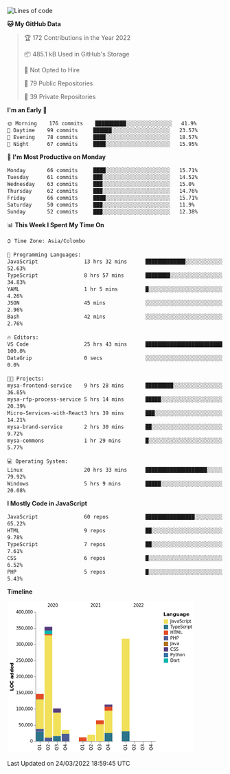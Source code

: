 
<!--START_SECTION:waka-->
![Lines of code](https://img.shields.io/badge/From%20Hello%20World%20I%27ve%20Written-1%20Million%20lines%20of%20code-blue)

**🐱 My GitHub Data** 

> 🏆 172 Contributions in the Year 2022
 > 
> 📦 485.1 kB Used in GitHub's Storage 
 > 
> 🚫 Not Opted to Hire
 > 
> 📜 79 Public Repositories 
 > 
> 🔑 39 Private Repositories  
 > 
**I'm an Early 🐤** 

```text
🌞 Morning    176 commits    ██████████░░░░░░░░░░░░░░░   41.9% 
🌆 Daytime    99 commits     ██████░░░░░░░░░░░░░░░░░░░   23.57% 
🌃 Evening    78 commits     ████░░░░░░░░░░░░░░░░░░░░░   18.57% 
🌙 Night      67 commits     ████░░░░░░░░░░░░░░░░░░░░░   15.95%

```
📅 **I'm Most Productive on Monday** 

```text
Monday       66 commits     ████░░░░░░░░░░░░░░░░░░░░░   15.71% 
Tuesday      61 commits     ███░░░░░░░░░░░░░░░░░░░░░░   14.52% 
Wednesday    63 commits     ███░░░░░░░░░░░░░░░░░░░░░░   15.0% 
Thursday     62 commits     ███░░░░░░░░░░░░░░░░░░░░░░   14.76% 
Friday       66 commits     ████░░░░░░░░░░░░░░░░░░░░░   15.71% 
Saturday     50 commits     ███░░░░░░░░░░░░░░░░░░░░░░   11.9% 
Sunday       52 commits     ███░░░░░░░░░░░░░░░░░░░░░░   12.38%

```


📊 **This Week I Spent My Time On** 

```text
⌚︎ Time Zone: Asia/Colombo

💬 Programming Languages: 
JavaScript               13 hrs 32 mins      █████████████░░░░░░░░░░░░   52.63% 
TypeScript               8 hrs 57 mins       ████████░░░░░░░░░░░░░░░░░   34.83% 
YAML                     1 hr 5 mins         █░░░░░░░░░░░░░░░░░░░░░░░░   4.26% 
JSON                     45 mins             ░░░░░░░░░░░░░░░░░░░░░░░░░   2.96% 
Bash                     42 mins             ░░░░░░░░░░░░░░░░░░░░░░░░░   2.76%

🔥 Editors: 
VS Code                  25 hrs 43 mins      █████████████████████████   100.0% 
DataGrip                 0 secs              ░░░░░░░░░░░░░░░░░░░░░░░░░   0.0%

🐱‍💻 Projects: 
mysa-frontend-service    9 hrs 28 mins       █████████░░░░░░░░░░░░░░░░   36.85% 
mysa-rfp-process-service 5 hrs 14 mins       █████░░░░░░░░░░░░░░░░░░░░   20.39% 
Micro-Services-with-React3 hrs 39 mins       ███░░░░░░░░░░░░░░░░░░░░░░   14.21% 
mysa-brand-service       2 hrs 30 mins       ██░░░░░░░░░░░░░░░░░░░░░░░   9.72% 
mysa-commons             1 hr 29 mins        █░░░░░░░░░░░░░░░░░░░░░░░░   5.77%

💻 Operating System: 
Linux                    20 hrs 33 mins      ████████████████████░░░░░   79.92% 
Windows                  5 hrs 9 mins        █████░░░░░░░░░░░░░░░░░░░░   20.08%

```

**I Mostly Code in JavaScript** 

```text
JavaScript               60 repos            ████████████████░░░░░░░░░   65.22% 
HTML                     9 repos             ██░░░░░░░░░░░░░░░░░░░░░░░   9.78% 
TypeScript               7 repos             ██░░░░░░░░░░░░░░░░░░░░░░░   7.61% 
CSS                      6 repos             █░░░░░░░░░░░░░░░░░░░░░░░░   6.52% 
PHP                      5 repos             █░░░░░░░░░░░░░░░░░░░░░░░░   5.43%

```


**Timeline**

![Chart not found](https://raw.githubusercontent.com/ccweerasinghe1994/ccweerasinghe1994/master/charts/bar_graph.png) 


 Last Updated on 24/03/2022 18:59:45 UTC
<!--END_SECTION:waka-->
